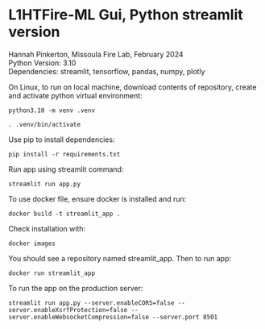 # L1HTFire-ML Gui, Python streamlit version  
Hannah Pinkerton, Missoula Fire Lab, February 2024  
Python Version: 3.10  
Dependencies: streamlit, tensorflow, pandas, numpy, plotly  

On Linux, to run on local machine, download contents of repository, create and activate python virtual environment:

`python3.10 -m venv .venv`

`. .venv/bin/activate
`

Use pip to install dependencies:

`pip install -r requirements.txt`

Run app using streamlit command:

`streamlit run app.py`

To use docker file, ensure docker is installed and run:

`docker build -t streamlit_app .`

Check installation with:

`docker images`

You should see a repository named streamlit_app. Then to run app:

`docker run streamlit_app`

To run the app on the production server:

    streamlit run app.py --server.enableCORS=false --server.enableXsrfProtection=false --server.enableWebsocketCompression=false --server.port 8501
